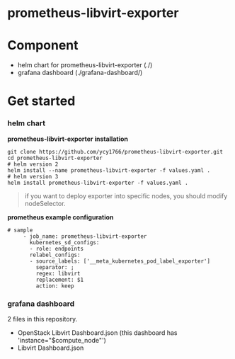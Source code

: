 # prometheus-libvirt-exporter

# Component
* helm chart for prometheus-libvirt-exporter (./)
* grafana dashboard (./grafana-dashboard/)

# Get started
### helm chart 

**prometheus-libvirt-exporter installation**
```
git clone https://github.com/ycy1766/prometheus-libvirt-exporter.git
cd prometheus-libvirt-exporter
# helm version 2
helm install --name prometheus-libvirt-exporter -f values.yaml .
# helm version 3
helm install prometheus-libvirt-exporter -f values.yaml .
```
> if you want to deploy exporter into specific nodes, you should modify nodeSelector.

**prometheus example configuration**
```     
# sample
     - job_name: prometheus-libvirt-exporter
       kubernetes_sd_configs:
       - role: endpoints 
       relabel_configs:
       - source_labels: ['__meta_kubernetes_pod_label_exporter']
         separator: ;
         regex: libvirt
         replacement: $1
         action: keep
```

### grafana dashboard 
  2 files in this repository.
  - OpenStack Libvirt Dashboard.json (this dashboard has 'instance="$compute_node"')
  - Libvirt Dashboard.json
